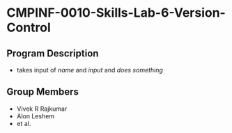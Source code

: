 # CMPINF-0010-Skills-Lab-6-Version-Control
## Program Description
- takes input of *name* and *input* and *does something*
## Group Members
- Vivek R Rajkumar
- Alon Leshem
- et al. 
